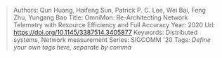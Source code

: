> Authors: Qun Huang, Haifeng Sun, Patrick P. C. Lee, Wei Bai, Feng Zhu, Yungang Bao
> Title: OmniMon: Re-Architecting Network Telemetry with Resource Efficiency and Full Accuracy
> Year: 2020
> Url: https://doi.org/10.1145/3387514.3405877
> Keywords: Distributed systems, Network measurement
> Series: SIGCOMM '20
> Tags: *Define your own tags here, separate by comma*
